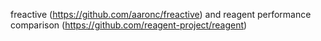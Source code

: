 freactive (https://github.com/aaronc/freactive) and reagent performance comparison (https://github.com/reagent-project/reagent)
